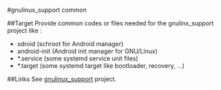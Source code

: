 #gnulinux_support common

##Target
Provide common codes or files needed for the gnulinx_support project like :
- sdroid (schroot for Android manager)
- android-init (Android init manager for GNU/Linux)
- *.service (some systemd service unit files)
- *.target (some systemd target like bootloader, recovery, ...)

##Links
See [gnulinux_support](https://github.com/mickybart/gnulinux_support) project.

